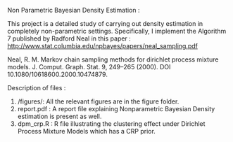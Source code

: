 Non Parametric Bayesian Density Estimation : 

This project is a detailed study of carrying out density estimation in completely non-parametric settings. 
Specifically, I implement the Algorithm 7 published by Radford Neal in this paper : http://www.stat.columbia.edu/npbayes/papers/neal_sampling.pdf

Neal, R. M. Markov chain sampling methods for dirichlet process mixture models. J. Comput. Graph. Stat. 9, 249–265
(2000). DOI 10.1080/10618600.2000.10474879.

Description of files : 

1. /figures/: All the relevant figures are in the figure folder. 
2. report.pdf : A report file explaining Nonparametric Bayesian Density estimation is present as well. 
3. dpm_crp.R : R file illustrating the clustering effect under Dirichlet Process Mixture Models which has a CRP prior. 
